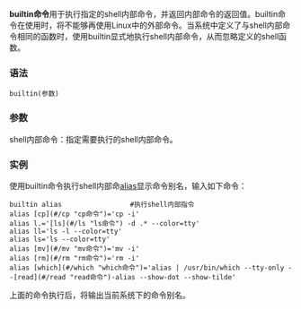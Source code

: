 **builtin命令**用于执行指定的shell内部命令，并返回内部命令的返回值。builtin命令在使用时，将不能够再使用Linux中的外部命令。当系统中定义了与shell内部命令相同的函数时，使用builtin显式地执行shell内部命令，从而忽略定义的shell函数。

### 语法  

```
builtin(参数)
```

### 参数  

shell内部命令：指定需要执行的shell内部命令。

### 实例  

使用builtin命令执行shell内部命[alias](#/alias "alias命令")显示命令别名，输入如下命令：

```
builtin alias                 #执行shell内部指令
alias [cp](#/cp "cp命令")='cp -i'
alias l.='[ls](#/ls "ls命令") -d .* --color=tty'
alias ll='ls -l --color=tty'
alias ls='ls --color=tty'
alias [mv](#/mv "mv命令")='mv -i'
alias [rm](#/rm "rm命令")='rm -i'
alias [which](#/which "which命令")='alias | /usr/bin/which --tty-only --[read](#/read "read命令")-alias --show-dot --show-tilde'
```

上面的命令执行后，将输出当前系统下的命令别名。